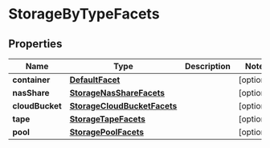 

# StorageByTypeFacets

## Properties

Name | Type | Description | Notes
------------ | ------------- | ------------- | -------------
**container** | [**DefaultFacet**](DefaultFacet.md) |  |  [optional]
**nasShare** | [**StorageNasShareFacets**](StorageNasShareFacets.md) |  |  [optional]
**cloudBucket** | [**StorageCloudBucketFacets**](StorageCloudBucketFacets.md) |  |  [optional]
**tape** | [**StorageTapeFacets**](StorageTapeFacets.md) |  |  [optional]
**pool** | [**StoragePoolFacets**](StoragePoolFacets.md) |  |  [optional]




